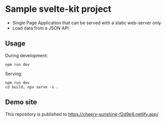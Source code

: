 # Sample svelte-kit project

- Single Page Application that can be served with a static web-server only
- Load data from a JSON API

## Usage

During development:

```
npm run dev
```

Serving:

```
npm run dev
cd build; npx serve -s .
```

## Demo site

This repository is published to https://cheery-sunshine-f2d9e4.netlify.app/
